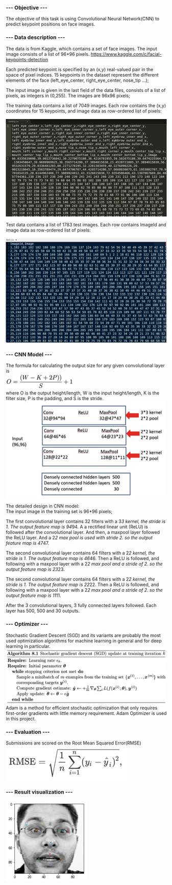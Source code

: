 ### --- Objective ---<br />
The objective of this task is using Convolutional Neural Network(CNN) to predict keypoint positions on face images.

### --- Data description ---<br />
The data is from Kaggle, which contains a set of face images. The input image consists of a list of 96*96 pixels. 
https://www.kaggle.com/c/facial-keypoints-detection

Each predicted keypoint is specified by an (x,y) real-valued pair in the space of pixel indices. 15 keypoints in the dataset represent the different elements of the face (left_eye_center, right_eye_center, nose_tip …);

The input image is given in the last field of the data files, consists of a list of pixels, as integers in (0,255). The images are 96x96 pixels;

The training data contains a list of 7049 images. Each row contains the (x,y) coordinates for 15 keypoints, and image data as row-ordered list of pixels:<br />  
![Alt text]( training_data.png?raw=true "")<br />  

Test data contains a list of 1783 test images. Each row contains ImageId and image data as row-ordered list of pixels:<br />  
![Alt text]( test_data.png?raw=true "")<br />  

### --- CNN Model ---<br />
The formula for calculating the output size for any given convolutional layer is<br />
![Alt text]( cnn_layer_compute.jpg?raw=true "")<br />
where O is the output height/length, W is the input height/length, K is the filter size, P is the padding, and S is the stride.<br />
![Alt text]( cnn_model.jpg?raw=true "")<br />

The detailed design in CNN model:<br />
The input image in the training set is 96*96 pixels;<br />

The first convolutional layer contains 32 filters with a 3*3 kernel, the stride is 1. The output feature map is 94*94. A a rectified linear unit (ReLU) is followed after the convolutional layer. And then, a maxpool layer followed the ReLU layer. And a 2*2 max pool is used with stride 2. so the output feature map is 47*47.<br />

The second convolutional layer contains 64 filters with a 2*2 kernel, the stride is 1. The output feature map is 46*46. Then a ReLU is followed, and following with a maxpool layer with a 2*2 max pool and a stride of 2. so the output feature map is 23*23.<br />

The second convolutional layer contains 64 filters with a 2*2 kernel, the stride is 1. The output feature map is 22*22. Then a ReLU is followed, and following with a maxpool layer with a 2*2 max pool and a stride of 2. so the output feature map is 11*11.<br />

After the 3 convolutional layers, 3 fully connected layers followed. Each layer has 500, 500 and 30 outputs.<br />

### --- Optimizer ---<br />
Stochastic Gradient Descent (SGD) and its variants are probably the most used optimization algorithms for machine learning in general and for deep learning in particular.<br />
![Alt text]( sgd.jpg?raw=true "")<br />
Adam is a method for efficient stochastic optimization that only requires first-order gradients with little memory requirement. Adam Optimizer is used in this project.

### --- Evaluation ---<br />
Submissions are scored on the Root Mean Squared Error(RMSE)<br />
![Alt text]( rmse.jpg?raw=true "")<br />

### --- Result visualization ---<br />
![Alt text]( result.png?raw=true "")<br />
